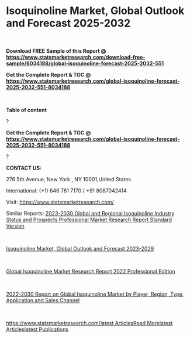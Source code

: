 <h1>Isoquinoline Market, Global Outlook and Forecast 2025-2032</h1><br/><p><strong>Download FREE Sample of this Report @ <a href="https://www.statsmarketresearch.com/download-free-sample/8034188/global-isoquinoline-forecast-2025-2032-551">https://www.statsmarketresearch.com/download-free-sample/8034188/global-isoquinoline-forecast-2025-2032-551</a></strong></p>
 
 
 
 <div><b>Get the Complete Report & TOC @ <a href="https://www.statsmarketresearch.com/global-isoquinoline-forecast-2025-2032-551-8034188">https://www.statsmarketresearch.com/global-isoquinoline-forecast-2025-2032-551-8034188</a></b></div>
 
 
 
 <p><br />
 
 <b>Table of content</b></p>
 
 
 
 <p>? </p>
 
 
 
 <div><b>Get the Complete Report & TOC @ <a href="https://www.statsmarketresearch.com/global-isoquinoline-forecast-2025-2032-551-8034188">https://www.statsmarketresearch.com/global-isoquinoline-forecast-2025-2032-551-8034188</a></b></div>
 
 
 
 <p>? </p>
 
 
 
 <p><b>CONTACT US:</b><br />
 
 276 5th Avenue, New York , NY 10001,United States<br />
 
 International: (+1) 646 781 7170 / +91 8087042414<br />
 
 Visit: <a href="https://www.statsmarketresearch.com/">https://www.statsmarketresearch.com/</a><br />
 
 Similar Reports: <a href="https://www.statsmarketresearch.com/global-isoquinoline-forecast-2025-2032-551-8034188">2023-2030 Global and Regional Isoquinoline Industry Status and Prospects Professional Market Research Report Standard Version</a><br />
 
 <br />
 
 <a href="https://www.statsmarketresearch.com/global-isoquinoline-forecast-2025-2032-551-8034188">Isoquinoline Market, Global Outlook and Forecast 2023-2029</a><br />
 
 <br />
 
 <a href="https://www.statsmarketresearch.com/global-isoquinoline-forecast-2025-2032-551-8034188">Global Isoquinoline Market Research Report 2022 Professional Edition</a><br />
 
 <br />
 
 <a href="https://www.statsmarketresearch.com/global-isoquinoline-forecast-2025-2032-551-8034188">2022-2030 Report on Global Isoquinoline Market by Player, Region, Type, Application and Sales Channel</a><br />
 
 <br />
 
 <a href="https://gyeongbokgung.com">https://www.statsmarketresearch.com/</a><a href="https://hallyeomaritime.com">latest Articles</a><a href="https://jingwansa.com">Read More</a><a href="https://nguoiviet.jp/">latest Articles</a><a href="https://www.intelmarketresearch.com/">latest Publications</a></p>